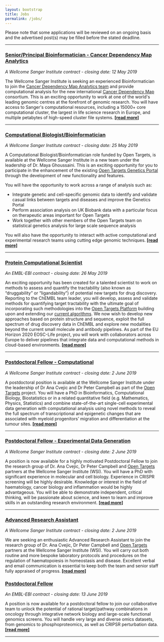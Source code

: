 ```yaml
---
layout: bootstrap
title: Jobs
permalink: /jobs/
---
```

Please note that some applications will be reviewed on an ongoing basis and the advertised post(s) may be filled before the stated deadline. 

***

### [Senior/Principal Bioinformatician - Cancer Dependency Map Analytics](https://jobs.sanger.ac.uk/wd/plsql/wd_portal.show_job?p_web_site_id=1764&p_web_page_id=384596)
*A Wellcome Sanger Institute contract - closing date: 12 May 2019*

The Wellcome Sanger Institute is seeking an experienced Bioinformatician to join the [Cancer Dependency Map Analytics team](https://www.sanger.ac.uk/science/groups/cancer-dependency-map-analytics) and provide computational analysis for the new international [Cancer Dependency Map](http://depmap.sanger.ac.uk/) consortium. This is an exciting opportunity to work at one of the world's leading genomic centres at the forefront of genomic research. You will have access to Sanger's computational resources, including a 15000+ core computational cluster, the largest in life science research in Europe, and multiple petabytes of high-speed cluster file systems.   __[[read more]](https://jobs.sanger.ac.uk/wd/plsql/wd_portal.show_job?p_web_site_id=1764&p_web_page_id=384596)__

***

### [Computational Biologist/Bioinformatician](https://jobs.sanger.ac.uk/wd/plsql/wd_portal.show_job?p_web_site_id=1764&p_web_page_id=383908)
*A Wellcome Sanger Institute contract - closing date: 25 May 2019*

A Computational Biologist/Bioinformatician role funded by Open Targets, is available at the Wellcome Sanger Institute in a new team under the leadership of Dr. Maya Ghoussaini. This is an exciting opportunity for you to participate in the enhancement of the existing [Open Targets Genetics Portal](https://genetics.opentargets.org/) through the development of new functionality and features.

You will have the opportunity to work across a range of analysis such as:
* Integrate genetic and cell-specific genomic data to identify and validate casual links between targets and diseases and improve the Genetics Portal
* Perform association analysis on UK Biobank data with a particular focus on therapeutic areas important for Open Targets
* Work together with other members of the Open Targets team on statistical genetics analysis for large scale sequence analysis

 You will also have the opportunity to interact with active computational and experimental research teams using cutting edge genomic techniques.  __[[read more]](https://jobs.sanger.ac.uk/wd/plsql/wd_portal.show_job?p_web_site_id=1764&p_web_page_id=383908)__

 ***

### [Protein Computational Scientist](https://www.embl.de/jobs/searchjobs/index.php?ref=EBI01392)
*An EMBL-EBI contract - closing date: 26 May 2019*

An exciting opportunity has been created for a talented scientist to work on methods to assess and quantify the tractability (also known as “druggability” or “ligandability”) of potential new targets for drug discovery. Reporting to the ChEMBL team leader, you will develop, assess and validate methods for quantifying target tractability with the ultimate goal of incorporating such methodologies into the [Open Targets Platform](https://www.targetvalidation.org/) building upon and extending our [current algorithms](https://docs.targetvalidation.org/getting-started/target-tractability). We now wish to develop new approaches based on protein structure and sequence, exploit the full spectrum of drug discovery data in ChEMBL and explore new modalities beyond the current small molecule and antibody pipelines. As part of the EU Horizon 2020 EOSC-Life project, you will work with collaborators across Europe to deliver pipelines that integrate data and computational methods in cloud-based environments.  __[[read more]](https://www.embl.de/jobs/searchjobs/index.php?ref=EBI01392)__

 ***

### [Postdoctoral Fellow - Computational](https://jobs.sanger.ac.uk/wd/plsql/wd_portal.show_job?p_web_site_id=1764&p_web_page_id=385704)
*A Wellcome Sanger Institute contract - closing date: 2 June 2019*

A postdoctoral position is available at the Wellcome Sanger Institute under the leadership of Dr Ana Cvejic and Dr Peter Campbell as part of the [Open Targets](http://www.opentargets.org) project. You will have a PhD in Bioinformatics, Computational Biology, Biostatistics or in a related quantitative field (e.g. Mathematics, Physics, Statistics) and combine state-of-the-art single-cell experimental data generation with computational analysis using novel methods to reveal the full spectrum of transcriptional and epigenetic changes that are associated with myeloid progenitors’ migration and differentiation at the tumour sites.  __[[read more]](https://jobs.sanger.ac.uk/wd/plsql/wd_portal.show_job?p_web_site_id=1764&p_web_page_id=385704)__

 ***

### [Postdoctoral Fellow - Experimental Data Generation](https://jobs.sanger.ac.uk/wd/plsql/wd_portal.show_job?p_web_site_id=1764&p_web_page_id=385863)
*A Wellcome Sanger Institute contract - closing date: 2 June 2019*

A position is now available for a highly motivated Postdoctoral Fellow to join the research group of Dr. Ana Cvejic, Dr Peter Campbell and [Open Targets](http://www.opentargets.org) partners at the Wellcome Sanger Institute (WSI). You will have a PhD with significant experience in molecular and cell biology. Experience in CRISPR screening will be highly desirable. Knowledge or interest in the field of haematology, cancer biology and inflammation would be highly advantageous. You will be able to demonstrate independent, critical thinking, will be passionate about science, and keen to learn and improve skills in an outstanding research environment. __[[read more]](https://jobs.sanger.ac.uk/wd/plsql/wd_portal.show_job?p_web_site_id=1764&p_web_page_id=385863)__

 ***

### [Advanced Research Assistant](https://jobs.sanger.ac.uk/wd/plsql/wd_portal.show_job?p_web_site_id=1764&p_web_page_id=385887)
*A Wellcome Sanger Institute contract - closing date: 2 June 2019*

We are seeking an enthusiastic Advanced Research Assistant to join the research group of Dr. Ana Cvejic, Dr Peter Campbell and [Open Targets](http://www.opentargets.org) partners at the Wellcome Sanger Institute (WSI). You will carry out both routine and more bespoke laboratory protocols and procedures on the regulation of haematopoiesis in homeostasis and disease. Excellent verbal and email communication is essential to keep both the team and senior staff fully appraised of progress. __[[read more]](https://jobs.sanger.ac.uk/wd/plsql/wd_portal.show_job?p_web_site_id=1764&p_web_page_id=385887)__

### [Postdoctoral Fellow](https://www.embl.de/jobs/searchjobs/index.php?ref=EBI01412)
*An EMBL-EBI contract - closing date: 13 June 2019*

A position is now available for a postdoctoral fellow to join our collaborative team to unlock the potential of rational target/pathway combinations in oncology through integrative network biology and large-scale functional genomics screens. You will handle very large and diverse omics datasets, from genomics to phosphoproteomics, as well as CRIPSR perturbation data. __[[read more]](https://www.embl.de/jobs/searchjobs/index.php?ref=EBI01412&newlang=1&pos[]=POS&loc[]=2)__

***



